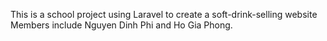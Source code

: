 This is a school project using Laravel to create a soft-drink-selling website 
Members include Nguyen Dinh Phi and Ho Gia Phong.
